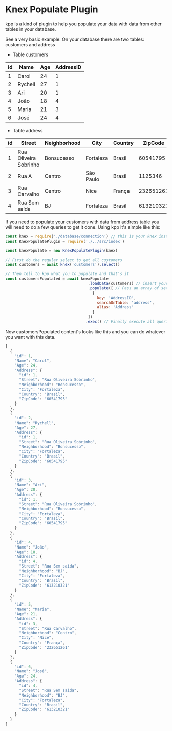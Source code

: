 # Knex Populate Plugin

kpp is a kind of plugin to help you populate your data with data from other tables in your database.

See a very basic example:
On your database there are two tables: customers and address
- Table customers

| id | Name | Age | AddressID |
| --- | --- | --- | --- |
| 1 | Carol | 24 | 1 |
| 2 | Rychell | 27 | 1 |
| 3 | Ari | 20 | 1 |
| 4 | João | 18 | 4 |
| 5 | Maria | 21 | 3 |
| 6 | José | 24 | 4 |

- Table address

| id | Street | Neighborhood | City | Country | ZipCode | 
| --- | --- | --- | --- | --- | --- |
| 1 | Rua Oliveira Sobrinho | Bonsucesso | Fortaleza | Brasil | 60541795 |
| 2 | Rua A | Centro | São Paulo | Brasil | 1125346 |
| 3 | Rua Carvalho | Centro | Nice | França | 232651261 |
| 4 | Rua Sem saída | BJ | Fortaleza | Brasil | 613210321 |

If you need to populate your customers with  data from address table you will need to do a few queries to get it done. Using kpp it's simple like this:
```js
const knex = require('./database/connection') // this is your knex instance
const KnexPopulatePlugin = require('./../src/index')

const knexPopulate = new KnexPopulatePlugin(knex)

// First do the regular select to get all customers
const customers = await knex('customers').select()

// Then tell to kpp what you to populate and that's it
const customersPopulated = await knexPopulate
                                    .loadData(customers) // insert your the raw data
                                    .populate([ // Pass an array of settings
                                      {
                                        key: 'AddressID',
                                        searchOnTable: 'address',
                                        alias: 'Address'
                                      }
                                    ])
                                   .exec() // Finally execute all queries
```
Now customersPopulated content's looks like this and you can do whatever you want with this data.
```js
[
  {
    "id": 1,
    "Name": "Carol",
    "Age": 24,
    "Address": {
      "id": 1,
      "Street": "Rua Oliveira Sobrinho",
      "Neighborhood": "Bonsucesso",
      "City": "Fortaleza",
      "Country": "Brasil",
      "ZipCode": "60541795"
    }
  },
  {
    "id": 2,
    "Name": "Rychell",
    "Age": 27,
    "Address": {
      "id": 1,
      "Street": "Rua Oliveira Sobrinho",
      "Neighborhood": "Bonsucesso",
      "City": "Fortaleza",
      "Country": "Brasil",
      "ZipCode": "60541795"
    }
  },
  {
    "id": 3,
    "Name": "Ari",
    "Age": 20,
    "Address": {
      "id": 1,
      "Street": "Rua Oliveira Sobrinho",
      "Neighborhood": "Bonsucesso",
      "City": "Fortaleza",
      "Country": "Brasil",
      "ZipCode": "60541795"
    }
  },
  {
    "id": 4,
    "Name": "João",
    "Age": 18,
    "Address": {
      "id": 4,
      "Street": "Rua Sem saída",
      "Neighborhood": "BJ",
      "City": "Fortaleza",
      "Country": "Brasil",
      "ZipCode": "613210321"
    }
  },
  {
    "id": 5,
    "Name": "Maria",
    "Age": 21,
    "Address": {
      "id": 3,
      "Street": "Rua Carvalho",
      "Neighborhood": "Centro",
      "City": "Nice",
      "Country": "França",
      "ZipCode": "232651261"
    }
  },
  {
    "id": 6,
    "Name": "José",
    "Age": 24,
    "Address": {
      "id": 4,
      "Street": "Rua Sem saída",
      "Neighborhood": "BJ",
      "City": "Fortaleza",
      "Country": "Brasil",
      "ZipCode": "613210321"
    }
  }
]
```
